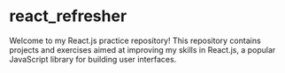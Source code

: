 # react_refresher
Welcome to my React.js practice repository! This repository contains projects and exercises aimed at improving my skills in React.js, a popular JavaScript library for building user interfaces.


